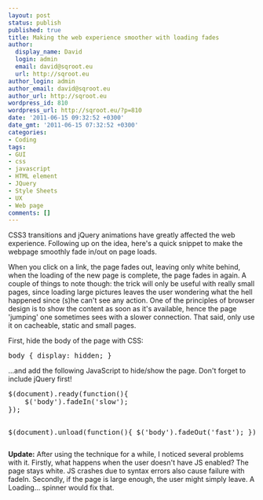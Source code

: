 ```yaml
---
layout: post
status: publish
published: true
title: Making the web experience smoother with loading fades
author:
  display_name: David
  login: admin
  email: david@sqroot.eu
  url: http://sqroot.eu
author_login: admin
author_email: david@sqroot.eu
author_url: http://sqroot.eu
wordpress_id: 810
wordpress_url: http://sqroot.eu/?p=810
date: '2011-06-15 09:32:52 +0300'
date_gmt: '2011-06-15 07:32:52 +0300'
categories:
- Coding
tags:
- GUI
- css
- javascript
- HTML element
- JQuery
- Style Sheets
- UX
- Web page
comments: []
---
```

<p>CSS3 transitions and jQuery animations have greatly affected the web experience. Following up on the idea, here&#039;s a quick snippet to make the webpage smoothly fade in/out on page loads.</p>
<p>When you click on a link, the page fades out, leaving only white behind, when the loading of the new page is complete, the page fades in again. A couple of things to note though: the trick will only be useful with really small pages, since loading large pictures leaves the user wondering what the hell happened since (s)he can&#039;t see any action. One of the principles of browser design is to show the content as soon as it&#039;s available, hence the page &#039;jumping&#039; one sometimes sees with a slower connection. That said, only use it on cacheable, static and small pages.</p>
<p>First, hide the body of the page with CSS:</p>
<pre>body { display: hidden; }</pre>
<p>...and add the following JavaScript to hide/show the page. Don&#039;t forget to include jQuery first!</p>
<pre>$(document).ready(function(){
    $(&#039;body&#039;).fadeIn(&#039;slow&#039;);
});

$(document).unload(function(){
   $(&#039;body&#039;).fadeOut(&#039;fast&#039;);
});
</pre>
<p><img alt="" class="zemanta-pixie-img" src="" style="border: medium none;float: right" /></p>
<p><strong>Update:</strong> After using the technique for a while, I noticed several problems with it. Firstly, what happens when the user doesn&#039;t have JS enabled? The page stays white. JS crashes due to syntax errors also cause failure with fadeIn. Secondly, if the page is large enough, the user might simply leave. A Loading... spinner would fix that.</p>
